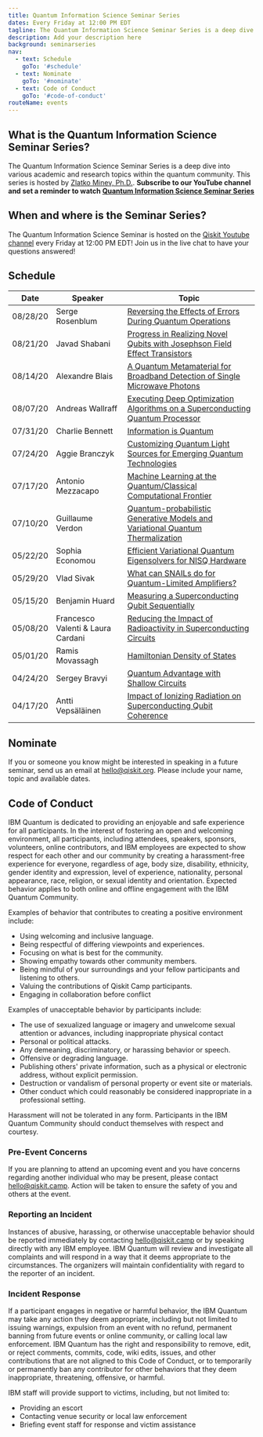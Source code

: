 ```yaml
---
title: Quantum Information Science Seminar Series
dates: Every Friday at 12:00 PM EDT
tagline: The Quantum Information Science Seminar Series is a deep dive into various academic and research topics within the quantum community. 
description: Add your description here
background: seminarseries
nav:
  - text: Schedule
    goTo: '#schedule'
  - text: Nominate
    goTo: '#nominate'
  - text: Code of Conduct
    goTo: '#code-of-conduct'
routeName: events
---
```

[//]: # "TODO: Remove once the new Seminar Series Page is done."
## What is the Quantum Information Science Seminar Series?
The Quantum Information Science Seminar Series is a deep dive into various academic and research topics within the quantum community. This series is hosted by [Zlatko Minev, Ph.D.](https://twitter.com/zlatko_minev). **Subscribe to our YouTube channel and set a reminder to watch [Quantum Information Science Seminar Series](https://www.youtube.com/watch?v=7dfw8k2p1to&feature=youtu.be)**

## When and where is the Seminar Series?
The Quantum Information Science Seminar is hosted on the [Qiskit Youtube channel](https://www.youtube.com/watch?v=1JT3ei4CXgM&list=PLOFEBzvs-Vvr0uEoGFo08n4-WrM_8fft2) every Friday at 12:00 PM EDT! Join us in the live chat to have your questions answered! 

## Schedule

|   Date   |       Speaker      | Topic | 
|   ----   |       -------      | ----- |
| 08/28/20 |   Serge Rosenblum    | [Reversing the Effects of Errors During Quantum Operations](https://youtu.be/Pidnhi_nOC4?list=PLOFEBzvs-Vvr0uEoGFo08n4-WrM_8fft2)|
| 08/21/20 |   Javad Shabani    | [Progress in Realizing Novel Qubits with Josephson Field Effect Transistors](https://youtu.be/tKU-dla3jI0?list=PLOFEBzvs-Vvr0uEoGFo08n4-WrM_8fft2)|
| 08/14/20 |   Alexandre Blais   | [A Quantum Metamaterial for Broadband Detection of Single Microwave Photons](https://youtu.be/1JT3ei4CXgM?list=PLOFEBzvs-Vvr0uEoGFo08n4-WrM_8fft2)|
| 08/07/20 |   Andreas Wallraff    | [Executing Deep Optimization Algorithms on a Superconducting Quantum Processor](https://youtu.be/SDPwfg0MBqc?list=PLOFEBzvs-Vvr0uEoGFo08n4-WrM_8fft2)|
| 07/31/20 |   Charlie Bennett    | [Information is Quantum](https://youtu.be/rslt-LwtDK4?list=PLOFEBzvs-Vvr0uEoGFo08n4-WrM_8fft2)|
| 07/24/20 |   Aggie Branczyk    | [Customizing Quantum Light Sources for Emerging Quantum Technologies](https://youtu.be/_rky-bqrlDo?list=PLOFEBzvs-Vvr0uEoGFo08n4-WrM_8fft2)|
| 07/17/20 |   Antonio Mezzacapo | [Machine Learning at the Quantum/Classical Computational Frontier](https://youtu.be/dtLjvGqPoVM?list=PLOFEBzvs-Vvr0uEoGFo08n4-WrM_8fft2)|
| 07/10/20 |   Guillaume Verdon | [Quantum-probabilistic Generative Models and Variational Quantum Thermalization](https://youtu.be/sS5ovtbXDGQ?list=PLOFEBzvs-Vvr0uEoGFo08n4-WrM_8fft2)|
| 05/22/20 |   Sophia Economou  | [Efficient Variational Quantum Eigensolvers for NISQ Hardware](https://youtu.be/ptb5xdoXlsA?list=PLOFEBzvs-Vvr0uEoGFo08n4-WrM_8fft2)|
| 05/29/20 |   Vlad Sivak       | [What can SNAILs do for Quantum-Limited Amplifiers?](https://youtu.be/HnF7iGA0H-0?list=PLOFEBzvs-Vvr0uEoGFo08n4-WrM_8fft2)|
| 05/15/20 |   Benjamin Huard   | [Measuring a Superconducting Qubit Sequentially](https://youtu.be/8XMfxOxbKGg?list=PLOFEBzvs-Vvr0uEoGFo08n4-WrM_8fft2)|
| 05/08/20 |   Francesco Valenti & Laura Cardani    | [Reducing the Impact of Radioactivity in Superconducting Circuits](https://youtu.be/Q8QJch6_M7I?list=PLOFEBzvs-Vvr0uEoGFo08n4-WrM_8fft2&t=2)|
| 05/01/20 |  Ramis Movassagh   | [Hamiltonian Density of States](https://youtu.be/yAqb6AsELek?list=PLOFEBzvs-Vvr0uEoGFo08n4-WrM_8fft2&t=2)|
| 04/24/20 |   Sergey Bravyi    | [Quantum Advantage with Shallow Circuits](https://youtu.be/uwZjUI5eKAk?list=PLOFEBzvs-Vvr0uEoGFo08n4-WrM_8fft2&t=24)|
| 04/17/20 | Antti Vepsäläinen  | [Impact of Ionizing Radiation on Superconducting Qubit Coherence](https://www.youtube.com/watch?v=iKgysY097Ok&list=PLOFEBzvs-Vvr0uEoGFo08n4-WrM_8fft2&t=355s)|
  
## Nominate

If you or someone you know might be interested in speaking in a future seminar, send us an email at hello@qiskit.org. Please include your name, topic and available dates. 
   
## Code of Conduct

IBM Quantum is dedicated to providing an enjoyable and safe experience for all participants. In the interest of fostering an open and welcoming environment, all participants, including attendees, speakers, sponsors, volunteers, online contributors, and IBM employees are expected to show respect for each other and our community by creating a harassment-free experience for everyone, regardless of age, body size, disability, ethnicity, gender identity and expression, level of experience, nationality, personal appearance, race, religion, or sexual identity and orientation. Expected behavior applies to both online and offline engagement with the IBM Quantum Community.

Examples of behavior that contributes to creating a positive environment include:

- Using welcoming and inclusive language.
- Being respectful of differing viewpoints and experiences.
- Focusing on what is best for the community.
- Showing empathy towards other community members.
- Being mindful of your surroundings and your fellow participants and listening to others.
- Valuing the contributions of Qiskit Camp participants.
- Engaging in collaboration before conflict

Examples of unacceptable behavior by participants include:

- The use of sexualized language or imagery and unwelcome sexual attention or advances, including inappropriate physical contact
- Personal or political attacks.
- Any demeaning, discriminatory, or harassing behavior or speech.
- Offensive or degrading language.
- Publishing others' private information, such as a physical or electronic address, without explicit permission.
- Destruction or vandalism of personal property or event site or materials.
- Other conduct which could reasonably be considered inappropriate in a professional setting.

Harassment will not be tolerated in any form. Participants in the IBM Quantum Community should conduct themselves with respect and courtesy.

### Pre-Event Concerns

If you are planning to attend an upcoming event and you have concerns regarding another individual who may be present, please contact [hello@qiskit.camp](mailto:hello@qiskit.camp). Action will be taken to ensure the safety of you and others at the event.

### Reporting an Incident

Instances of abusive, harassing, or otherwise unacceptable behavior should be reported immediately by contacting [hello@qiskit.camp](mailto:hello@qiskit.camp) or by speaking directly with any IBM employee. IBM Quantum will review and investigate all complaints and will respond in a way that it deems appropriate to the circumstances. The organizers will maintain confidentiality with regard to the reporter of an incident.

### Incident Response

If a participant engages in negative or harmful behavior, the IBM Quantum may take any action they deem appropriate, including but not limited to issuing warnings, expulsion from an event with no refund, permanent banning from future events or online community, or calling local law enforcement. IBM Quantum has the right and responsibility to remove, edit, or reject comments, commits, code, wiki edits, issues, and other contributions that are not aligned to this Code of Conduct, or to temporarily or permanently ban any contributor for other behaviors that they deem inappropriate, threatening, offensive, or harmful.

IBM staff will provide support to victims, including, but not limited to:

- Providing an escort
- Contacting venue security or local law enforcement
- Briefing event staff for response and victim assistance

